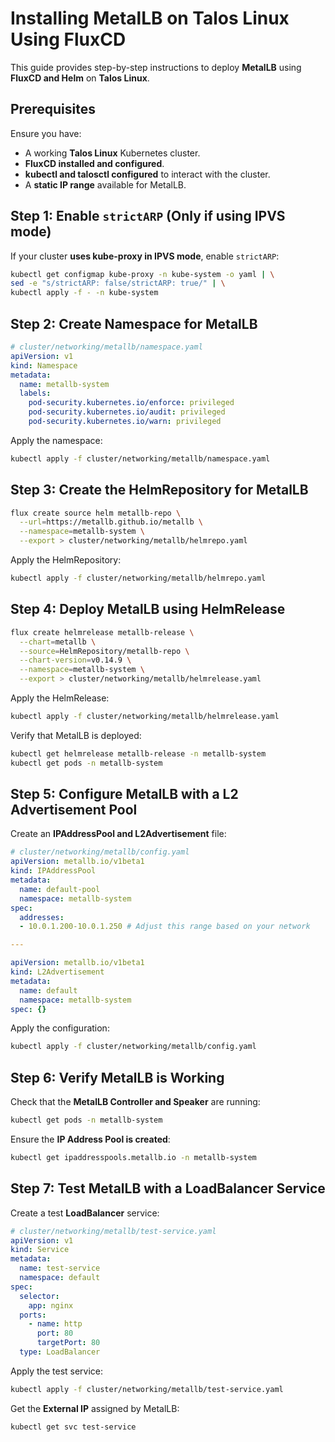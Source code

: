 # Installing MetalLB on Talos Linux Using FluxCD

This guide provides step-by-step instructions to deploy **MetalLB** using **FluxCD and Helm** on **Talos Linux**.

## Prerequisites

Ensure you have:

- A working **Talos Linux** Kubernetes cluster.
- **FluxCD installed and configured**.
- **kubectl and talosctl configured** to interact with the cluster.
- A **static IP range** available for MetalLB.

## Step 1: Enable `strictARP` (Only if using IPVS mode)

If your cluster **uses kube-proxy in IPVS mode**, enable `strictARP`:

```sh
kubectl get configmap kube-proxy -n kube-system -o yaml | \
sed -e "s/strictARP: false/strictARP: true/" | \
kubectl apply -f - -n kube-system
```

## Step 2: Create Namespace for MetalLB

```yaml
# cluster/networking/metallb/namespace.yaml
apiVersion: v1
kind: Namespace
metadata:
  name: metallb-system
  labels:
    pod-security.kubernetes.io/enforce: privileged
    pod-security.kubernetes.io/audit: privileged
    pod-security.kubernetes.io/warn: privileged
```

Apply the namespace:

```sh
kubectl apply -f cluster/networking/metallb/namespace.yaml
```

## Step 3: Create the HelmRepository for MetalLB

```sh
flux create source helm metallb-repo \
  --url=https://metallb.github.io/metallb \
  --namespace=metallb-system \
  --export > cluster/networking/metallb/helmrepo.yaml
```

Apply the HelmRepository:

```sh
kubectl apply -f cluster/networking/metallb/helmrepo.yaml
```

## Step 4: Deploy MetalLB using HelmRelease

```sh
flux create helmrelease metallb-release \
  --chart=metallb \
  --source=HelmRepository/metallb-repo \
  --chart-version=v0.14.9 \
  --namespace=metallb-system \
  --export > cluster/networking/metallb/helmrelease.yaml
```

Apply the HelmRelease:

```sh
kubectl apply -f cluster/networking/metallb/helmrelease.yaml
```

Verify that MetalLB is deployed:

```sh
kubectl get helmrelease metallb-release -n metallb-system
kubectl get pods -n metallb-system
```

## Step 5: Configure MetalLB with a **L2 Advertisement Pool**

Create an **IPAddressPool and L2Advertisement** file:

```yaml
# cluster/networking/metallb/config.yaml
apiVersion: metallb.io/v1beta1
kind: IPAddressPool
metadata:
  name: default-pool
  namespace: metallb-system
spec:
  addresses:
  - 10.0.1.200-10.0.1.250 # Adjust this range based on your network

---

apiVersion: metallb.io/v1beta1
kind: L2Advertisement
metadata:
  name: default
  namespace: metallb-system
spec: {}
```

Apply the configuration:

```sh
kubectl apply -f cluster/networking/metallb/config.yaml
```

## Step 6: Verify MetalLB is Working

Check that the **MetalLB Controller and Speaker** are running:

```sh
kubectl get pods -n metallb-system
```

Ensure the **IP Address Pool is created**:

```sh
kubectl get ipaddresspools.metallb.io -n metallb-system
```

## Step 7: Test MetalLB with a LoadBalancer Service

Create a test **LoadBalancer** service:

```yaml
# cluster/networking/metallb/test-service.yaml
apiVersion: v1
kind: Service
metadata:
  name: test-service
  namespace: default
spec:
  selector:
    app: nginx
  ports:
    - name: http
      port: 80
      targetPort: 80
  type: LoadBalancer
```

Apply the test service:

```sh
kubectl apply -f cluster/networking/metallb/test-service.yaml
```

Get the **External IP** assigned by MetalLB:

```sh
kubectl get svc test-service
```

